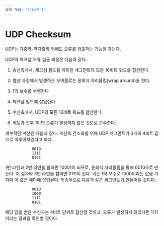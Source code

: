 ```yaml
---
상위 개념: "[[UDP]]"
---
```

# UDP Checksum
UDP는 다중화-역다중화 외에도 오류를 검출하는 기능을 갖는다. 

UDP의 체크섬 오류 검출 과정은 다음과 같다.

1. 송신측에서, 체크섬 필드를 제외한 세그먼트의 모든 16비트 워드를 합산한다.
2. 합산 과정에서 발생하는 오버플로는 윤회식 자리올림(wrap around)을 한다.
3. 1의 보수를 수행한다
4. 체크섬 필드에 삽입한다.

5. 수신측에서, UDP의 모든 16비트 워드를 합산한다.
6. 비트가 전부 1이면 오류가 발생하지 않은 것으로 간주한다.

세부적인 계산은 다음과 같다. 계산의 간소화를 위해 UDP 세그먼트가 3개의 4비트 값으로 이루어져있다고 하자.

				0010
				1111
				0101

1번 라인과 2번 라인을 합하면 10001이 되므로, 윤회식 자리올림을 통해 0010으로 만든다. 이 결과와 3번 라인을 합하면 0111이 된다. 이는 1의 보수로 1000이라는 값을 가지며 이 값은 헤더에 삽입된다. 최종적으로 다음과 같은 세그먼트가 만들어질 것이다.

				0010
				1000
				1111
				0101

해당 값을 받은 수신자는 4비트 단위로 합산할 것이고, 오류가 발생하지 않았다면 1111이라는 결과를 확인할 것이다.